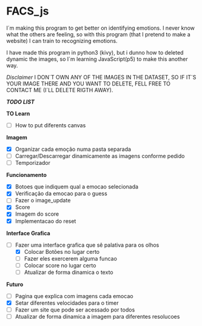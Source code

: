 # FACS_js

I´m making this program to get better on identifying emotions. I never know what the others are feeling, so with this program (that I pretend to make a website) I can train to
recognizing emotions.

I have made this program in python3 (kivy), but i dunno how to deleted dynamic the images, so I´m learning JavaScript(p5) to make this another way.

*Disclaimer*
I DON´T OWN ANY OF THE IMAGES IN THE DATASET, SO IF IT´S YOUR IMAGE THERE AND YOU WANT TO
DELETE, FELL FREE TO CONTACT ME (I´LL DELETE RIGTH AWAY).  

***TODO LIST***

  **TO Learn**
  - [ ] How to put diferents canvas

  **Imagem**
  - [x] Organizar cada emoção numa pasta separada
  - [ ] Carregar/Descarregar dinamicamente as imagens conforme pedido
  - [ ] Temporizador

  **Funcionamento**
  - [x] Botoes que indiquem qual a emocao selecionada
  - [x] Verificação da emocao para o  guess
  - [ ] Fazer o image_update
  - [x] Score
  - [x] Imagem do score
  - [x]  Implementacao do reset

  **Interface Grafica**
  - [ ] Fazer uma interface grafica que sê palativa para os olhos
     - [x] Colocar Botões no lugar certo
     - [ ] Fazer eles exercerem alguma funcao
     - [ ] Colocar score no lugar certo
     - [ ] Atualizar de forma dinamica o texto

  **Futuro**
  - [ ] Pagina que explica com imagens cada emocao
  - [x] Setar diferentes velocidades para o timer
  - [ ]  Fazer um site que pode ser acessado por todos
  - [ ] Atualizar de forma dinamica a imagem para diferentes resolucoes
